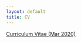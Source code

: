 ```yaml
---
layout: default
title: CV
---
```


<a href ="https://yitalu.github.io/pdf/Lu_CV_Mar2020.pdf">Curriculum Vitae (Mar 2020)</a>